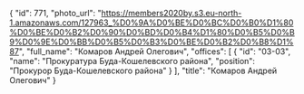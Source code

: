{
    "id": 771,
    "photo_url": "https://members2020by.s3.eu-north-1.amazonaws.com/127963_%D0%9A%D0%BE%D0%BC%D0%B0%D1%80%D0%BE%D0%B2%D0%90%D0%BD%D0%B4%D1%80%D0%B5%D0%B9%D0%9E%D0%BB%D0%B5%D0%B3%D0%BE%D0%B2%D0%B8%D1%87",
    "full_name": "Комаров Андрей Олегович",
    "offices": [
        {
            "id": "03-03",
            "name": "Прокуратура Буда-Кошелевского района",
            "position": "Прокурор Буда-Кошелевского района"
        }
    ],
    "title": "Комаров Андрей Олегович"
}